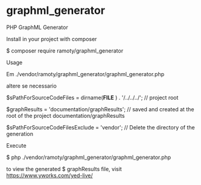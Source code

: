 # graphml_generator
PHP GraphML Generator

Install in your project with composer 

$ composer require ramoty/graphml_generator

Usage

Em ./vendor/ramoty/graphml_generator/graphml_generator.php

altere se necessario

$sPathForSourceCodeFiles = dirname(__FILE__ ) . '/../../../'; // project root

$graphResults = 'documentation/graphResults'; // saved and created at the root of the project documentation/graphResults

$sPathForSourceCodeFilesExclude = 'vendor'; // Delete the directory of the generation

Execute

$ php ./vendor/ramoty/graphml_generator/graphml_generator.php

to view the generated $ graphResults file, visit https://www.yworks.com/yed-live/
